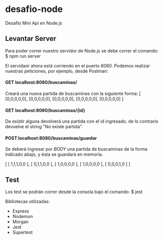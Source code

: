 # desafio-node
Desafío Mini Api en Node.js

## Levantar Server

Para poder correr nuestro servidor de Node.js se debe correr el comando:
$ npm run server

El servidaor ahora está corriendo en el puerto 8080.
Podemos realizar nuestras peticiones, por ejemplo, desde Postman:

#### **GET localhost:8080/buscaminas/**

Creará una nueva partida de buscaminas con la siguiente forma:
[
    [0,0,0,0,0],
    [0,0,0,0,0],
    [0,0,0,0,0],
    [0,0,0,0,0],
    [0,0,0,0,0]
]

#### **GET localhost:8080/buscaminas/{id}**

De existir alguna devolverá una partida con el id ingresado, de lo contrario devuelve el string "No existe partida".

#### **POST localhost:8080/buscaminas/guardar**

Se deberá ingresar por *BODY* una partida de buscaminas de la forma indicado abajo, y ésta se guardará en memoria.

[
    [ 1,1,1,0,0 ],
    [ 0,1,1,0,0 ],
    [ 1,0,0,0,0 ],
    [ 1,0,0,0,0 ],
    [ 0,0,0,1,0 ]
]

## Test

Los test se podrán correr desde la consola bajo el comando: 
$ jest

Bibliotecas utilizadas:
* Express
* Nodemon
* Morgan
* Jest
* Supertest
